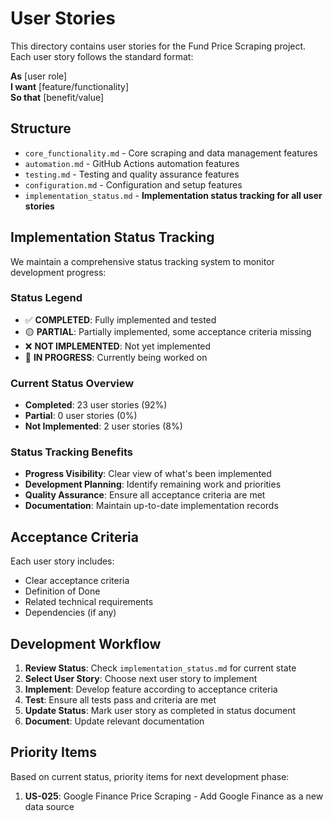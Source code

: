 # User Stories

This directory contains user stories for the Fund Price Scraping project. Each user story follows the standard format:

**As** [user role]  
**I want** [feature/functionality]  
**So that** [benefit/value]

## Structure

- `core_functionality.md` - Core scraping and data management features
- `automation.md` - GitHub Actions automation features
- `testing.md` - Testing and quality assurance features
- `configuration.md` - Configuration and setup features
- `implementation_status.md` - **Implementation status tracking for all user stories**

## Implementation Status Tracking

We maintain a comprehensive status tracking system to monitor development progress:

### Status Legend
- ✅ **COMPLETED**: Fully implemented and tested
- 🟡 **PARTIAL**: Partially implemented, some acceptance criteria missing
- ❌ **NOT IMPLEMENTED**: Not yet implemented
- 🔄 **IN PROGRESS**: Currently being worked on

### Current Status Overview
- **Completed**: 23 user stories (92%)
- **Partial**: 0 user stories (0%)
- **Not Implemented**: 2 user stories (8%)

### Status Tracking Benefits
- **Progress Visibility**: Clear view of what's been implemented
- **Development Planning**: Identify remaining work and priorities
- **Quality Assurance**: Ensure all acceptance criteria are met
- **Documentation**: Maintain up-to-date implementation records

## Acceptance Criteria

Each user story includes:
- Clear acceptance criteria
- Definition of Done
- Related technical requirements
- Dependencies (if any)

## Development Workflow

1. **Review Status**: Check `implementation_status.md` for current state
2. **Select User Story**: Choose next user story to implement
3. **Implement**: Develop feature according to acceptance criteria
4. **Test**: Ensure all tests pass and criteria are met
5. **Update Status**: Mark user story as completed in status document
6. **Document**: Update relevant documentation

## Priority Items

Based on current status, priority items for next development phase:
1. **US-025**: Google Finance Price Scraping - Add Google Finance as a new data source
